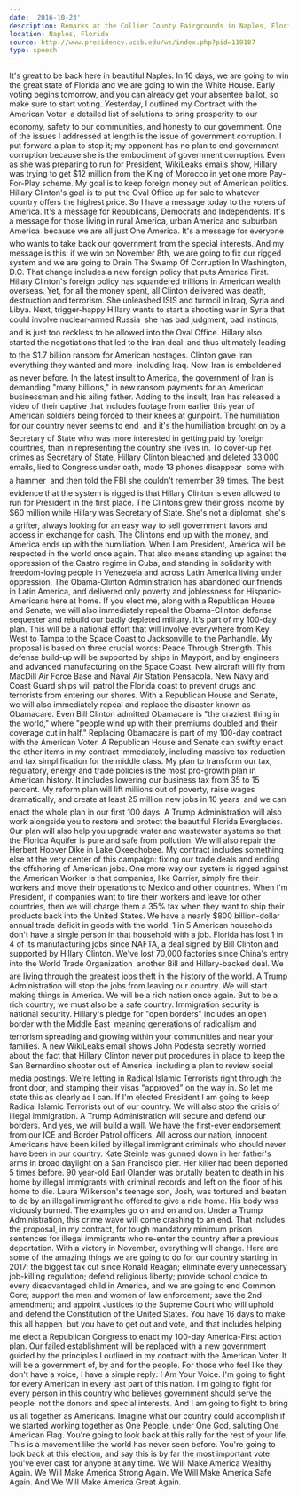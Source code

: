 ```yaml
---
date: '2016-10-23'
description: Remarks at the Collier County Fairgrounds in Naples, Florida
location: Naples, Florida
source: http://www.presidency.ucsb.edu/ws/index.php?pid=119187
type: speech
---
```


It's great to be back here in beautiful Naples. In 16 days, we are going to win the great state of Florida and we are going to win the White House. Early voting begins tomorrow, and you can already get your absentee ballot, so make sure to start voting. Yesterday, I outlined my Contract with the American Voter  a detailed list of solutions to bring prosperity to our economy, safety to our communities, and honesty to our government. One of the issues I addressed at length is the issue of government corruption. I put forward a plan to stop it; my opponent has no plan to end government corruption because she is the embodiment of government corruption. Even as she was preparing to run for President, WikiLeaks emails show, Hillary was trying to get $12 million from the King of Morocco in yet one more Pay-For-Play scheme. My goal is to keep foreign money out of American politics. Hillary Clinton's goal is to put the Oval Office up for sale to whatever country offers the highest price. So I have a message today to the voters of America. It's a message for Republicans, Democrats and Independents. It's a message for those living in rural America, urban America and suburban America  because we are all just One America. It's a message for everyone who wants to take back our government from the special interests. And my message is this: if we win on November 8th, we are going to fix our rigged system and we are going to Drain The Swamp Of Corruption In Washington, D.C. That change includes a new foreign policy that puts America First. Hillary Clinton's foreign policy has squandered trillions in American wealth overseas. Yet, for all the money spent, all Clinton delivered was death, destruction and terrorism. She unleashed ISIS and turmoil in Iraq, Syria and Libya. Next, trigger-happy Hillary wants to start a shooting war in Syria that could involve nuclear-armed Russia  she has bad judgment, bad instincts, and is just too reckless to be allowed into the Oval Office. Hillary also started the negotiations that led to the Iran deal  and thus ultimately leading to the $1.7 billion ransom for American hostages. Clinton gave Iran everything they wanted and more  including Iraq. Now, Iran is emboldened as never before. In the latest insult to America, the government of Iran is demanding "many billions," in new ransom payments for an American businessman and his ailing father. Adding to the insult, Iran has released a video of their captive that includes footage from earlier this year of American soldiers being forced to their knees at gunpoint. The humiliation for our country never seems to end  and it's the humiliation brought on by a Secretary of State who was more interested in getting paid by foreign countries, than in representing the country she lives in. To cover-up her crimes as Secretary of State, Hillary Clinton bleached and deleted 33,000 emails, lied to Congress under oath, made 13 phones disappear  some with a hammer  and then told the FBI she couldn't remember 39 times. The best evidence that the system is rigged is that Hillary Clinton is even allowed to run for President in the first place. The Clintons grew their gross income by $60 million while Hillary was Secretary of State. She's not a diplomat  she's a grifter, always looking for an easy way to sell government favors and access in exchange for cash. The Clintons end up with the money, and America ends up with the humiliation. When I am President, America will be respected in the world once again. That also means standing up against the oppression of the Castro regime in Cuba, and standing in solidarity with freedom-loving people in Venezuela and across Latin America living under oppression. The Obama-Clinton Administration has abandoned our friends in Latin America, and delivered only poverty and joblessness for Hispanic-Americans here at home. If you elect me, along with a Republican House and Senate, we will also immediately repeal the Obama-Clinton defense sequester and rebuild our badly depleted military. It's part of my 100-day plan. This will be a national effort that will involve everywhere from Key West to Tampa to the Space Coast to Jacksonville to the Panhandle. My proposal is based on three crucial words: Peace Through Strength. This defense build-up will be supported by ships in Mayport, and by engineers and advanced manufacturing on the Space Coast. New aircraft will fly from MacDill Air Force Base and Naval Air Station Pensacola. New Navy and Coast Guard ships will patrol the Florida coast to prevent drugs and terrorists from entering our shores. With a Republican House and Senate, we will also immediately repeal and replace the disaster known as Obamacare. Even Bill Clinton admitted Obamacare is "the craziest thing in the world," where "people wind up with their premiums doubled and their coverage cut in half." Replacing Obamacare is part of my 100-day contract with the American Voter. A Republican House and Senate can swiftly enact the other items in my contract immediately, including massive tax reduction and tax simplification for the middle class. My plan to transform our tax, regulatory, energy and trade policies is the most pro-growth plan in American history. It includes lowering our business tax from 35 to 15 percent. My reform plan will lift millions out of poverty, raise wages dramatically, and create at least 25 million new jobs in 10 years  and we can enact the whole plan in our first 100 days. A Trump Administration will also work alongside you to restore and protect the beautiful Florida Everglades. Our plan will also help you upgrade water and wastewater systems so that the Florida Aquifer is pure and safe from pollution. We will also repair the Herbert Hoover Dike in Lake Okeechobee. My contract includes something else at the very center of this campaign: fixing our trade deals and ending the offshoring of American jobs. One more way our system is rigged against the American Worker is that companies, like Carrier, simply fire their workers and move their operations to Mexico and other countries. When I'm President, if companies want to fire their workers and leave for other countries, then we will charge them a 35% tax when they want to ship their products back into the United States. We have a nearly $800 billion-dollar annual trade deficit in goods with the world. 1 in 5 American households don't have a single person in that household with a job. Florida has lost 1 in 4 of its manufacturing jobs since NAFTA, a deal signed by Bill Clinton and supported by Hillary Clinton. We've lost 70,000 factories since China's entry into the World Trade Organization  another Bill and Hillary-backed deal. We are living through the greatest jobs theft in the history of the world. A Trump Administration will stop the jobs from leaving our country. We will start making things in America. We will be a rich nation once again. But to be a rich country, we must also be a safe country. Immigration security is national security. Hillary's pledge for "open borders" includes an open border with the Middle East  meaning generations of radicalism and terrorism spreading and growing within your communities and near your families. A new WikiLeaks email shows John Podesta secretly worried about the fact that Hillary Clinton never put procedures in place to keep the San Bernardino shooter out of America  including a plan to review social media postings. We're letting in Radical Islamic Terrorists right through the front door, and stamping their visas "approved" on the way in. So let me state this as clearly as I can. If I'm elected President I am going to keep Radical Islamic Terrorists out of our country. We will also stop the crisis of illegal immigration. A Trump Administration will secure and defend our borders. And yes, we will build a wall. We have the first-ever endorsement from our ICE and Border Patrol officers. All across our nation, innocent Americans have been killed by illegal immigrant criminals who should never have been in our country. Kate Steinle was gunned down in her father's arms in broad daylight on a San Francisco pier. Her killer had been deported 5 times before. 90 year-old Earl Olander was brutally beaten to death in his home by illegal immigrants with criminal records and left on the floor of his home to die. Laura Wilkerson's teenage son, Josh, was tortured and beaten to do by an illegal immigrant he offered to give a ride home. His body was viciously burned. The examples go on and on and on. Under a Trump Administration, this crime wave will come crashing to an end. That includes the proposal, in my contract, for tough mandatory minimum prison sentences for illegal immigrants who re-enter the country after a previous deportation. With a victory in November, everything will change. Here are some of the amazing things we are going to do for our country starting in 2017: the biggest tax cut since Ronald Reagan; eliminate every unnecessary job-killing regulation; defend religious liberty; provide school choice to every disadvantaged child in America, and we are going to end Common Core; support the men and women of law enforcement; save the 2nd amendment; and appoint Justices to the Supreme Court who will uphold and defend the Constitution of the United States. You have 16 days to make this all happen  but you have to get out and vote, and that includes helping me elect a Republican Congress to enact my 100-day America-First action plan. Our failed establishment will be replaced with a new government guided by the principles I outlined in my contract with the American Voter. It will be a government of, by and for the people. For those who feel like they don't have a voice, I have a simple reply: I Am Your Voice. I'm going to fight for every American in every last part of this nation. I'm going to fight for every person in this country who believes government should serve the people  not the donors and special interests. And I am going to fight to bring us all together as Americans. Imagine what our country could accomplish if we started working together as One People, under One God, saluting One American Flag. You're going to look back at this rally for the rest of your life. This is a movement like the world has never seen before. You're going to look back at this election, and say this is by far the most important vote you've ever cast for anyone at any time. We Will Make America Wealthy Again. We Will Make America Strong Again. We Will Make America Safe Again. And We Will Make America Great Again.